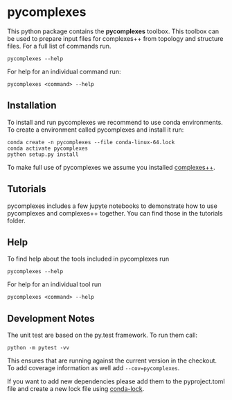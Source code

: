 # pycomplexes 

This python package contains the **pycomplexes** toolbox. This toolbox can be
used to prepare input files for complexes++ from topology and structure files.
For a full list of commands run.

    pycomplexes --help

For help for an individual command run:

    pycomplexes <command> --help

## Installation

To install and run pycomplexes we recommend to use conda environments. To create 
a environment called pycomplexes and install it run:

    conda create -n pycomplexes --file conda-linux-64.lock
    conda activate pycomplexes
    python setup.py install

To make full use of pycomplexes we assume you installed [complexes++](../complexes++).

## Tutorials

pycomplexes includes a few jupyte notebooks to demonstrate how to use pycomplexes and complexes++ together.
You can find those in the tutorials folder.

## Help

To find help about the tools included in pycomplexes run

    pycomplexes --help

For help for an individual tool run

    pycomplexes <command> --help

## Development Notes

The unit test are based on the py.test framework. To run them call:

    python -m pytest -vv

This ensures that are running against the current version in the checkout. To
add coverage information as well add `--cov=pycomplexes`.

If you want to add new dependencies please add them to the pyproject.toml 
file and create a new lock file using [conda-lock](https://github.com/conda-incubator/conda-lock).
